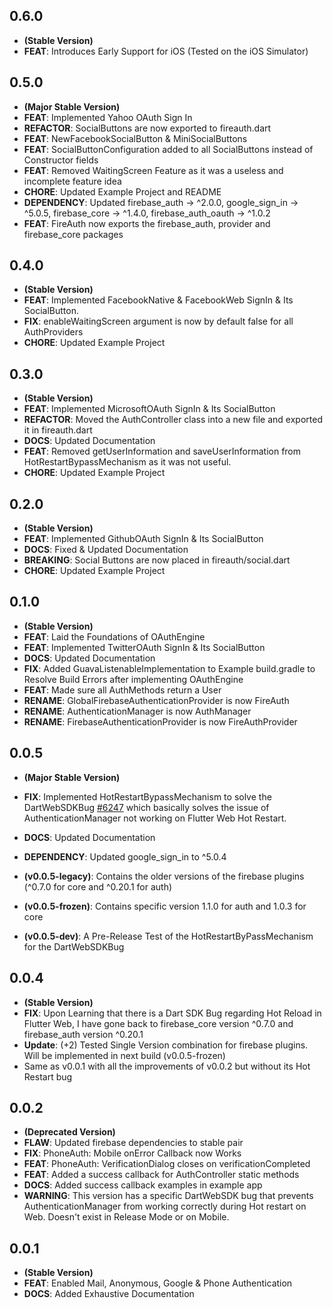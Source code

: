 ## 0.6.0
- **(Stable Version)**
- **FEAT**: Introduces Early Support for iOS (Tested on the iOS Simulator)

## 0.5.0
- **(Major Stable Version)**
- **FEAT**: Implemented Yahoo OAuth Sign In
- **REFACTOR**: SocialButtons are now exported to fireauth.dart
- **FEAT**: NewFacebookSocialButton & MiniSocialButtons
- **FEAT**: SocialButtonConfiguration added to all SocialButtons instead of Constructor fields
- **FEAT**: Removed WaitingScreen Feature as it was a useless and incomplete feature idea
- **CHORE**: Updated Example Project and README
- **DEPENDENCY**: Updated firebase_auth -> ^2.0.0, google_sign_in -> ^5.0.5, firebase_core -> ^1.4.0, firebase_auth_oauth -> ^1.0.2
- **FEAT**: FireAuth now exports the firebase_auth, provider and firebase_core packages

## 0.4.0
- **(Stable Version)**
- **FEAT**: Implemented FacebookNative & FacebookWeb SignIn & Its SocialButton.
- **FIX**: enableWaitingScreen argument is now by default false for all AuthProviders
- **CHORE**: Updated Example Project

## 0.3.0

- **(Stable Version)**
- **FEAT**: Implemented MicrosoftOAuth SignIn & Its SocialButton
- **REFACTOR**: Moved the AuthController class into a new file and exported it in fireauth.dart
- **DOCS**: Updated Documentation
- **FEAT**: Removed getUserInformation and saveUserInformation from HotRestartBypassMechanism as it was not useful.
- **CHORE**: Updated Example Project

## 0.2.0

- **(Stable Version)**
- **FEAT**: Implemented GithubOAuth SignIn & Its SocialButton
- **DOCS**: Fixed & Updated Documentation
- **BREAKING**: Social Buttons are now placed in fireauth/social.dart
- **CHORE**: Updated Example Project

## 0.1.0

- **(Stable Version)**
- **FEAT**: Laid the Foundations of OAuthEngine
- **FEAT**: Implemented TwitterOAuth SignIn & Its SocialButton
- **DOCS**: Updated Documentation
- **FIX**: Added GuavaListenableImplementation to Example build.gradle to Resolve Build Errors after implementing OAuthEngine
- **FEAT**: Made sure all AuthMethods return a User
- **RENAME**: GlobalFirebaseAuthenticationProvider is now FireAuth
- **RENAME**: AuthenticationManager is now AuthManager
- **RENAME**: FirebaseAuthenticationProvider is now FireAuthProvider

## 0.0.5

- **(Major Stable Version)**
- **FIX**: Implemented HotRestartBypassMechanism to solve the DartWebSDKBug [#6247](https://github.com/FirebaseExtended/flutterfire/issues/6247) which basically solves the issue of AuthenticationManager not working on Flutter Web Hot Restart.
- **DOCS**: Updated Documentation
- **DEPENDENCY**: Updated google_sign_in to ^5.0.4

- **(v0.0.5-legacy)**: Contains the older versions of the firebase plugins (^0.7.0 for core and ^0.20.1 for auth)
- **(v0.0.5-frozen)**: Contains specific version 1.1.0 for auth and 1.0.3 for core
- **(v0.0.5-dev)**: A Pre-Release Test of the HotRestartByPassMechanism for the DartWebSDKBug

## 0.0.4

- **(Stable Version)**
- **FIX**: Upon Learning that there is a Dart SDK Bug regarding Hot Reload in Flutter Web,
I have gone back to firebase_core version ^0.7.0 and firebase_auth version ^0.20.1
- **Update**: (+2) Tested Single Version combination for firebase plugins. Will be implemented in next build (v0.0.5-frozen)
- Same as v0.0.1 with all the improvements of v0.0.2 but without its Hot Restart bug

## 0.0.2

- **(Deprecated Version)**
- **FLAW**: Updated firebase dependencies to stable pair
- **FIX**: PhoneAuth: Mobile onError Callback now Works
- **FEAT**: PhoneAuth: VerificationDialog closes on verificationCompleted
- **FEAT**: Added a success callback for AuthController static methods
- **DOCS**: Added success callback examples in example app
- **WARNING**: This version has a specific DartWebSDK bug that prevents AuthenticationManager
from working correctly during Hot restart on Web. Doesn't exist in Release Mode or on Mobile.

## 0.0.1

- **(Stable Version)**
- **FEAT**: Enabled Mail, Anonymous, Google & Phone Authentication
- **DOCS**: Added Exhaustive Documentation